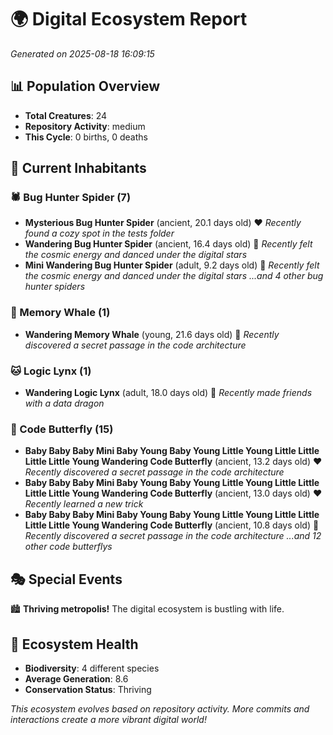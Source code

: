 # 🌍 Digital Ecosystem Report
*Generated on 2025-08-18 16:09:15*

## 📊 Population Overview
- **Total Creatures**: 24
- **Repository Activity**: medium
- **This Cycle**: 0 births, 0 deaths

## 👥 Current Inhabitants

### 🕷️ Bug Hunter Spider (7)
- **Mysterious Bug Hunter Spider** (ancient, 20.1 days old) ❤️
  *Recently found a cozy spot in the tests folder*
- **Wandering Bug Hunter Spider** (ancient, 16.4 days old) 💛
  *Recently felt the cosmic energy and danced under the digital stars*
- **Mini Wandering Bug Hunter Spider** (adult, 9.2 days old) 💚
  *Recently felt the cosmic energy and danced under the digital stars*
  *...and 4 other bug hunter spiders*

### 🐋 Memory Whale (1)
- **Wandering Memory Whale** (young, 21.6 days old) 💚
  *Recently discovered a secret passage in the code architecture*

### 🐱 Logic Lynx (1)
- **Wandering Logic Lynx** (adult, 18.0 days old) 💛
  *Recently made friends with a data dragon*

### 🦋 Code Butterfly (15)
- **Baby Baby Baby Mini Baby Young Baby Young Little Young Little Little Little Little Young Wandering Code Butterfly** (ancient, 13.2 days old) ❤️
  *Recently discovered a secret passage in the code architecture*
- **Baby Baby Baby Mini Baby Young Baby Young Little Young Little Little Little Little Young Wandering Code Butterfly** (ancient, 13.0 days old) ❤️
  *Recently learned a new trick*
- **Baby Baby Baby Mini Baby Young Baby Young Little Young Little Little Little Little Young Wandering Code Butterfly** (ancient, 10.8 days old) 💛
  *Recently discovered a secret passage in the code architecture*
  *...and 12 other code butterflys*

## 🎭 Special Events

🏙️ **Thriving metropolis!** The digital ecosystem is bustling with life.

## 🔬 Ecosystem Health
- **Biodiversity**: 4 different species
- **Average Generation**: 8.6
- **Conservation Status**: Thriving

*This ecosystem evolves based on repository activity. More commits and interactions create a more vibrant digital world!*